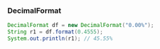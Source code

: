### DecimalFormat

```java
DecimalFormat df = new DecimalFormat("0.00%");
String r1 = df.format(0.4555);
System.out.println(r1); // 45.55%
```

